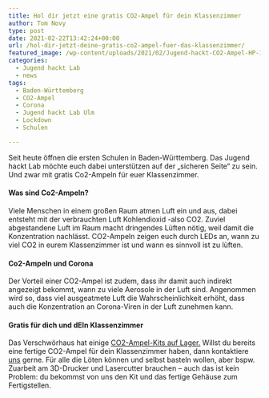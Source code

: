 ```yaml
---
title: Hol dir jetzt eine gratis CO2-Ampel für dein Klassenzimmer
author: Tom Novy
type: post
date: 2021-02-22T13:42:24+00:00
url: /hol-dir-jetzt-deine-gratis-co2-ampel-fuer-das-klassenzimmer/
featured_image: /wp-content/uploads/2021/02/Jugend-hackt-CO2-Ampel-HP-1200x675.jpg
categories:
  - Jugend hackt Lab
  - news
tags:
  - Baden-Württemberg
  - CO2-Ampel
  - Corona
  - Jugend hackt Lab Ulm
  - Lockdown
  - Schulen

---
```

Seit heute öffnen die ersten Schulen in Baden-Württemberg. Das Jugend hackt Lab möchte euch dabei unterstützen auf der &#8222;sicheren Seite&#8220; zu sein. Und zwar mit gratis Co2-Ampeln für euer Klassenzimmer.

#### Was sind Co2-Ampeln?

Viele Menschen in einem großen Raum atmen Luft ein und aus, dabei entsteht mit der verbrauchten Luft Kohlendioxid -also CO2. Zuviel abgestandene Luft im Raum macht dringendes Lüften nötig, weil damit die Konzentration nachlässt. CO2-Ampeln zeigen euch durch LEDs an, wann zu viel CO2 in eurem Klassenzimmer ist und wann es sinnvoll ist zu lüften.

#### Co2-Ampeln und Corona

Der Vorteil einer CO2-Ampel ist zudem, dass ihr damit auch indirekt angezeigt bekommt, wann zu viele Aerosole in der Luft sind. Angenommen wird so, dass viel ausgeatmete Luft die Wahrscheinlichkeit erhöht, dass auch die Konzentration an Corona-Viren in der Luft zunehmen kann.

#### Gratis für dich und dEIn Klassenzimmer

Das Verschwörhaus hat einige [CO2-Ampel-Kits auf Lager.][1] Willst du bereits eine fertige CO2-Ampel für dein Klassenzimmer haben, dann kontaktiere [uns][2] gerne. Für alle die Löten können und selbst basteln wollen, aber bspw. Zuarbeit am 3D-Drucker und Lasercutter brauchen &#8211; auch das ist kein Problem: du bekommst von uns den Kit und das fertige Gehäuse zum Fertigstellen.

&nbsp;

 [1]: https://verschwoerhaus.de/co2-ampeln-fuer-klassenzimmer-und-wie-du-uns-im-advent-dabei-unterstuetzen-kannst/
 [2]: mailto:tom@verschwoerhaus.de